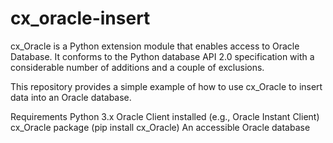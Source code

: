 # cx_oracle-insert
cx_Oracle is a Python extension module that enables access to Oracle Database. It conforms to the Python database API 2.0 specification with a considerable number of additions and a couple of exclusions.

This repository provides a simple example of how to use cx_Oracle to insert data into an Oracle database.

Requirements
Python 3.x
Oracle Client installed (e.g., Oracle Instant Client)
cx_Oracle package (pip install cx_Oracle)
An accessible Oracle database
